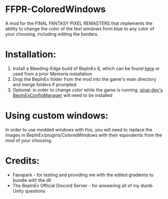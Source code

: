 # FFPR-ColoredWindows
A mod for the FINAL FANTASY PIXEL REMASTERS that implements the ability to change the color of the text windows from blue to any color of your choosing, including editing the borders.


# Installation:
1. Install a Bleeding-Edge build of BepInEx 6, which can be found [here](https://builds.bepis.io/projects/bepinex_be) or used from a prior Memoria installation
2. Drop the BepInEx folder from the mod into the game's main directory and merge folders if prompted
3. Optional: in order to change color while the game is running, [sinai-dev's BepInExConfigManager](https://github.com/sinai-dev/BepInExConfigManager) will need to be installed


# Using custom windows:
In order to use modded windows with this, you will need to replace the images in BepInEx/plugins/ColoredWindows with their equivalents from the mod of your choosing.

# Credits:
* Faospark - for testing and providing me with the edited gradients to bundle with the dll
* The BepInEx Official Discord Server - for answering all of my dumb Unity questions
